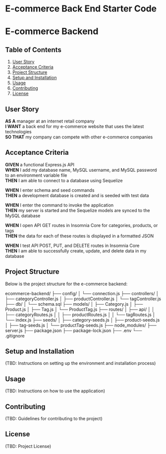 # E-commerce Back End Starter Code

# E-commerce Backend

## Table of Contents
1. [User Story](#user-story)
2. [Acceptance Criteria](#acceptance-criteria)
3. [Project Structure](#project-structure)
4. [Setup and Installation](#setup-and-installation)
5. [Usage](#usage)
6. [Contributing](#contributing)
7. [License](#license)

## User Story

**AS A** manager at an internet retail company  
**I WANT** a back end for my e-commerce website that uses the latest technologies  
**SO THAT** my company can compete with other e-commerce companies

## Acceptance Criteria

**GIVEN** a functional Express.js API  
**WHEN** I add my database name, MySQL username, and MySQL password to an environment variable file  
**THEN** I am able to connect to a database using Sequelize  

**WHEN** I enter schema and seed commands  
**THEN** a development database is created and is seeded with test data  

**WHEN** I enter the command to invoke the application  
**THEN** my server is started and the Sequelize models are synced to the MySQL database  

**WHEN** I open API GET routes in Insomnia Core for categories, products, or tags  
**THEN** the data for each of these routes is displayed in a formatted JSON  

**WHEN** I test API POST, PUT, and DELETE routes in Insomnia Core  
**THEN** I am able to successfully create, update, and delete data in my database  

## Project Structure

Below is the project structure for the e-commerce backend:

ecommerce-backend/
├── config/
│ └── connection.js
├── controllers/
│ ├── categoryController.js
│ ├── productController.js
│ └── tagController.js
├── db/
│ └── schema.sql
├── models/
│ ├── Category.js
│ ├── Product.js
│ ├── Tag.js
│ └── ProductTag.js
├── routes/
│ ├── api/
│ │ ├── categoryRoutes.js
│ │ ├── productRoutes.js
│ │ └── tagRoutes.js
│ └── index.js
├── seeds/
│ ├── category-seeds.js
│ ├── product-seeds.js
│ ├── tag-seeds.js
│ └── productTag-seeds.js
├── node_modules/
├── server.js
├── package.json
├── package-lock.json
├── .env
└── .gitignore


## Setup and Installation

(TBD: Instructions on setting up the environment and installation process)

## Usage

(TBD: Instructions on how to use the application)

## Contributing

(TBD: Guidelines for contributing to the project)

## License

(TBD: Project License)

